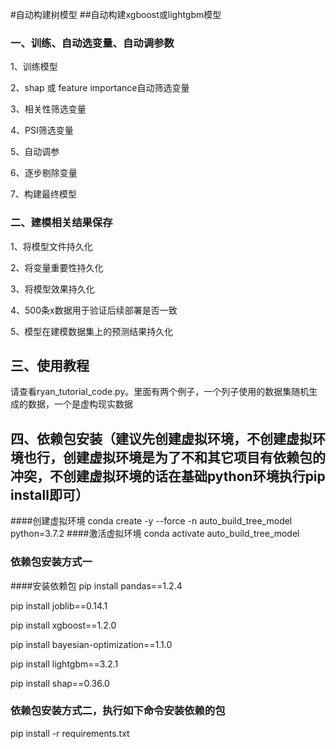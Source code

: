 #自动构建树模型
##自动构建xgboost或lightgbm模型

### 一、训练、自动选变量、自动调参数
1、训练模型

2、shap 或 feature importance自动筛选变量

3、相关性筛选变量

4、PSI筛选变量

5、自动调参

6、逐步剔除变量

7、构建最终模型

### 二、建模相关结果保存
1、将模型文件持久化

2、将变量重要性持久化

3、将模型效果持久化

4、500条x数据用于验证后续部署是否一致

5、模型在建模数据集上的预测结果持久化

## 三、使用教程
请查看ryan_tutorial_code.py。里面有两个例子，一个列子使用的数据集随机生成的数据，一个是虚构现实数据


## 四、依赖包安装（建议先创建虚拟环境，不创建虚拟环境也行，创建虚拟环境是为了不和其它项目有依赖包的冲突，不创建虚拟环境的话在基础python环境执行pip install即可）
####创建虚拟环境
conda create -y --force -n auto_build_tree_model python=3.7.2
####激活虚拟环境
conda activate auto_build_tree_model

### 依赖包安装方式一

####安装依赖包
pip install pandas==1.2.4

pip install joblib==0.14.1

pip install xgboost==1.2.0

pip install bayesian-optimization==1.1.0

pip install lightgbm==3.2.1

pip install shap==0.36.0

### 依赖包安装方式二，执行如下命令安装依赖的包
pip install -r requirements.txt
